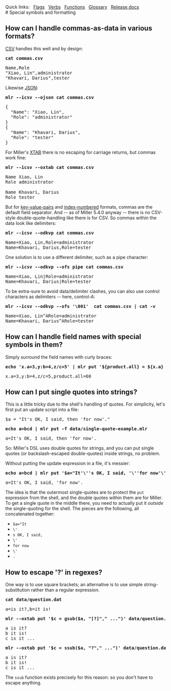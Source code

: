 <!---  PLEASE DO NOT EDIT DIRECTLY. EDIT THE .md.in FILE PLEASE. --->
<div>
<span class="quicklinks">
Quick links:
&nbsp;
<a class="quicklink" href="../reference-main-flag-list/index.html">Flags</a>
&nbsp;
<a class="quicklink" href="../reference-verbs/index.html">Verbs</a>
&nbsp;
<a class="quicklink" href="../reference-dsl-builtin-functions/index.html">Functions</a>
&nbsp;
<a class="quicklink" href="../glossary/index.html">Glossary</a>
&nbsp;
<a class="quicklink" href="../release-docs/index.html">Release docs</a>
</span>
</div>
# Special symbols and formatting

## How can I handle commas-as-data in various formats?

[CSV](file-formats.md) handles this well and by design:

<pre class="pre-highlight-in-pair">
<b>cat commas.csv</b>
</pre>
<pre class="pre-non-highlight-in-pair">
Name,Role
"Xiao, Lin",administrator
"Khavari, Darius",tester
</pre>

Likewise [JSON](file-formats.md#json):

<pre class="pre-highlight-in-pair">
<b>mlr --icsv --ojson cat commas.csv</b>
</pre>
<pre class="pre-non-highlight-in-pair">
{
  "Name": "Xiao, Lin",
  "Role": "administrator"
}
{
  "Name": "Khavari, Darius",
  "Role": "tester"
}
</pre>

For Miller's [XTAB](file-formats.md#xtab-vertical-tabular) there is no escaping for carriage returns, but commas work fine:

<pre class="pre-highlight-in-pair">
<b>mlr --icsv --oxtab cat commas.csv</b>
</pre>
<pre class="pre-non-highlight-in-pair">
Name Xiao, Lin
Role administrator

Name Khavari, Darius
Role tester
</pre>

But for [key-value-pairs](file-formats.md#dkvp-key-value-pairs) and [index-numbered](file-formats.md#nidx-index-numbered-toolkit-style) formats, commas are the default field separator. And -- as of Miller 5.4.0 anyway -- there is no CSV-style double-quote-handling like there is for CSV. So commas within the data look like delimiters:

<pre class="pre-highlight-in-pair">
<b>mlr --icsv --odkvp cat commas.csv</b>
</pre>
<pre class="pre-non-highlight-in-pair">
Name=Xiao, Lin,Role=administrator
Name=Khavari, Darius,Role=tester
</pre>

One solution is to use a different delimiter, such as a pipe character:

<pre class="pre-highlight-in-pair">
<b>mlr --icsv --odkvp --ofs pipe cat commas.csv</b>
</pre>
<pre class="pre-non-highlight-in-pair">
Name=Xiao, Lin|Role=administrator
Name=Khavari, Darius|Role=tester
</pre>

To be extra-sure to avoid data/delimiter clashes, you can also use control
characters as delimiters -- here, control-A:

<pre class="pre-highlight-in-pair">
<b>mlr --icsv --odkvp --ofs '\001'  cat commas.csv | cat -v</b>
</pre>
<pre class="pre-non-highlight-in-pair">
Name=Xiao, Lin^ARole=administrator
Name=Khavari, Darius^ARole=tester
</pre>

## How can I handle field names with special symbols in them?

Simply surround the field names with curly braces:

<pre class="pre-highlight-in-pair">
<b>echo 'x.a=3,y:b=4,z/c=5' | mlr put '${product.all} = ${x.a} * ${y:b} * ${z/c}'</b>
</pre>
<pre class="pre-non-highlight-in-pair">
x.a=3,y:b=4,z/c=5,product.all=60
</pre>

## How can I put single quotes into strings?

This is a little tricky due to the shell's handling of quotes. For simplicity, let's first put an update script into a file:

<pre class="pre-non-highlight-non-pair">
$a = "It's OK, I said, then 'for now'."
</pre>

<pre class="pre-highlight-in-pair">
<b>echo a=bcd | mlr put -f data/single-quote-example.mlr</b>
</pre>
<pre class="pre-non-highlight-in-pair">
a=It's OK, I said, then 'for now'.
</pre>

So: Miller's DSL uses double quotes for strings, and you can put single quotes (or backslash-escaped double-quotes) inside strings, no problem.

Without putting the update expression in a file, it's messier:

<pre class="pre-highlight-in-pair">
<b>echo a=bcd | mlr put '$a="It'\''s OK, I said, '\''for now'\''."'</b>
</pre>
<pre class="pre-non-highlight-in-pair">
a=It's OK, I said, 'for now'.
</pre>

The idea is that the outermost single-quotes are to protect the `put` expression from the shell, and the double quotes within them are for Miller. To get a single quote in the middle there, you need to actually put it *outside* the single-quoting for the shell. The pieces are the following, all concatenated together:

* `$a="It`
* `\'`
* `s OK, I said,`
* `\'`
* `for now`
* `\'`
* `.`

## How to escape '?' in regexes?

One way is to use square brackets; an alternative is to use simple string-substitution rather than a regular expression.

<pre class="pre-highlight-in-pair">
<b>cat data/question.dat</b>
</pre>
<pre class="pre-non-highlight-in-pair">
a=is it?,b=it is!
</pre>
<pre class="pre-highlight-in-pair">
<b>mlr --oxtab put '$c = gsub($a, "[?]"," ...")' data/question.dat</b>
</pre>
<pre class="pre-non-highlight-in-pair">
a is it?
b it is!
c is it ...
</pre>
<pre class="pre-highlight-in-pair">
<b>mlr --oxtab put '$c = ssub($a, "?"," ...")' data/question.dat</b>
</pre>
<pre class="pre-non-highlight-in-pair">
a is it?
b it is!
c is it ...
</pre>

The `ssub` function exists precisely for this reason: so you don't have to escape anything.
